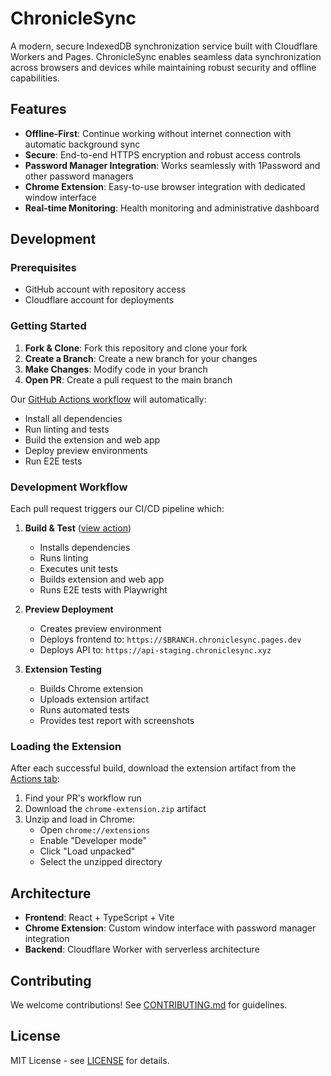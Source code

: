 # ChronicleSync

A modern, secure IndexedDB synchronization service built with Cloudflare Workers and Pages. ChronicleSync enables seamless data synchronization across browsers and devices while maintaining robust security and offline capabilities.

## Features

- **Offline-First**: Continue working without internet connection with automatic background sync
- **Secure**: End-to-end HTTPS encryption and robust access controls
- **Password Manager Integration**: Works seamlessly with 1Password and other password managers
- **Chrome Extension**: Easy-to-use browser integration with dedicated window interface
- **Real-time Monitoring**: Health monitoring and administrative dashboard

## Development

### Prerequisites
- GitHub account with repository access
- Cloudflare account for deployments

### Getting Started

1. **Fork & Clone**: Fork this repository and clone your fork
2. **Create a Branch**: Create a new branch for your changes
3. **Make Changes**: Modify code in your branch
4. **Open PR**: Create a pull request to the main branch

Our [GitHub Actions workflow](.github/workflows/ci-cd.yml) will automatically:
- Install all dependencies
- Run linting and tests
- Build the extension and web app
- Deploy preview environments
- Run E2E tests

### Development Workflow

Each pull request triggers our CI/CD pipeline which:

1. **Build & Test** ([view action](../../actions/workflows/ci-cd.yml))
   - Installs dependencies
   - Runs linting
   - Executes unit tests
   - Builds extension and web app
   - Runs E2E tests with Playwright

2. **Preview Deployment**
   - Creates preview environment
   - Deploys frontend to: `https://$BRANCH.chroniclesync.pages.dev`
   - Deploys API to: `https://api-staging.chroniclesync.xyz`

3. **Extension Testing**
   - Builds Chrome extension
   - Uploads extension artifact
   - Runs automated tests
   - Provides test report with screenshots

### Loading the Extension

After each successful build, download the extension artifact from the [Actions tab](../../actions):
1. Find your PR's workflow run
2. Download the `chrome-extension.zip` artifact
3. Unzip and load in Chrome:
   - Open `chrome://extensions`
   - Enable "Developer mode"
   - Click "Load unpacked"
   - Select the unzipped directory

## Architecture

- **Frontend**: React + TypeScript + Vite
- **Chrome Extension**: Custom window interface with password manager integration
- **Backend**: Cloudflare Worker with serverless architecture

## Contributing

We welcome contributions! See [CONTRIBUTING.md](CONTRIBUTING.md) for guidelines.

## License

MIT License - see [LICENSE](LICENSE) for details.

